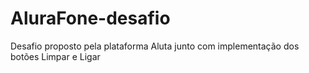 # AluraFone-desafio
 Desafio proposto pela plataforma Aluta junto com implementação dos botões Limpar e Ligar 
